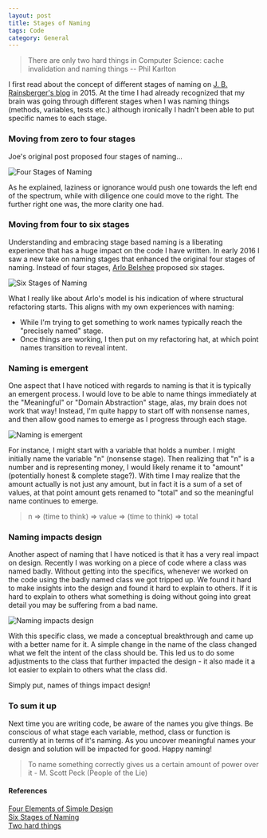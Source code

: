 ```yaml
---
layout: post
title: Stages of Naming
tags: Code
category: General
---
```


<blockquote>
There are only two hard things in Computer Science: cache invalidation and naming things -- Phil Karlton
</blockquote>

I first read about the concept of different stages of naming on [J. B. Rainsberger's blog](http://www.jbrains.ca/permalink/the-four-elements-of-simple-design) in 2015. At the time I had already recognized that my brain was going through different stages when I was naming things (methods, variables, tests etc.) although ironically I hadn't been able to put specific names to each stage. 

### Moving from zero to four stages ###

Joe's original post proposed four stages of naming...

<img class="img-responsive" alt="Four Stages of Naming" src="{{ site.url }}/assets/images/Naming-Four-Stages.png">

As he explained, laziness or ignorance would push one towards the left end of the spectrum, while with diligence one could move to the right. The further right one was, the more clarity one had.

### Moving from four to six stages ###

Understanding and embracing stage based naming is a liberating experience that has a huge impact on the code I have written. In early 2016 I saw a new take on naming stages that enhanced the original four stages of naming. Instead of four stages, [Arlo Belshee](https://twitter.com/arlobelshee) proposed six stages. 

<img class="img-responsive center-block" alt="Six Stages of Naming" src="{{ site.url }}/assets/images/Naming-Six-Stages.png">

What I really like about Arlo's model is his indication of where structural refactoring starts. This aligns with my own experiences with naming:  

- While I'm trying to get something to work names typically reach the "precisely named" stage. 
- Once things are working, I then put on my refactoring hat, at which point names transition to reveal intent.  

### Naming is emergent

One aspect that I have noticed with regards to naming is that it is typically an emergent process. I would love to be able to name things immediately at the "Meaningful" or "Domain Abstraction" stage, alas, my brain does not work that way! Instead, I'm quite happy to start off with nonsense names, and then allow good names to emerge as I progress through each stage.

<img class="img-responsive" alt="Naming is emergent" src="{{ site.url }}/assets/images/Naming-Emergent.jpg">

For instance, I might start with a variable that holds a number. I might initially name the variable "n" (nonsense stage). Then realizing that "n" is a number and is representing money, I would likely rename it to "amount" (potentially honest & complete stage?). With time I may realize that the amount actually is not just any amount, but in fact it is a sum of a set of values, at that point amount gets renamed to "total" and so the meaningful name continues to emerge.

<blockquote>
n => (time to think) => value => (time to think) => total
</blockquote>

### Naming impacts design

Another aspect of naming that I have noticed is that it has a very real impact on  design. Recently I was working on a piece of code where a class was named badly. Without getting into the specifics, whenever we worked on the code using the badly named class we got tripped up. We found it hard to make insights into the design and found it hard to explain to others. If it is hard to explain to others what something is doing without going into great detail you may be suffering from a bad name.

<img class="img-responsive" alt="Naming impacts design" src="{{ site.url }}/assets/images/Naming-Design.jpg">

With this specific class, we made a conceptual breakthrough and came up with a better name for it. A simple change in the name of the class changed what we felt the intent of the class should be. This led us to do some adjustments to the class that further impacted the design - it also made it a lot easier to explain to others what the class did. 

Simply put, names of things impact design!

### To sum it up

Next time you are writing code, be aware of the names you give things. Be conscious of what stage each variable, method, class or function is currently at in terms of it's naming. As you uncover meaningful names your design and solution will be impacted for good. Happy naming!

<blockquote>
To name something correctly gives us a certain amount of power over it - M. Scott Peck (People of the Lie) 
</blockquote>

#### References ####

[Four Elements of Simple Design](http://www.jbrains.ca/permalink/the-four-elements-of-simple-design)  
[Six Stages of Naming](https://twitter.com/llewellynfalco/status/634014935706636288)  
[Two hard things](http://martinfowler.com/bliki/TwoHardThings.html)  
